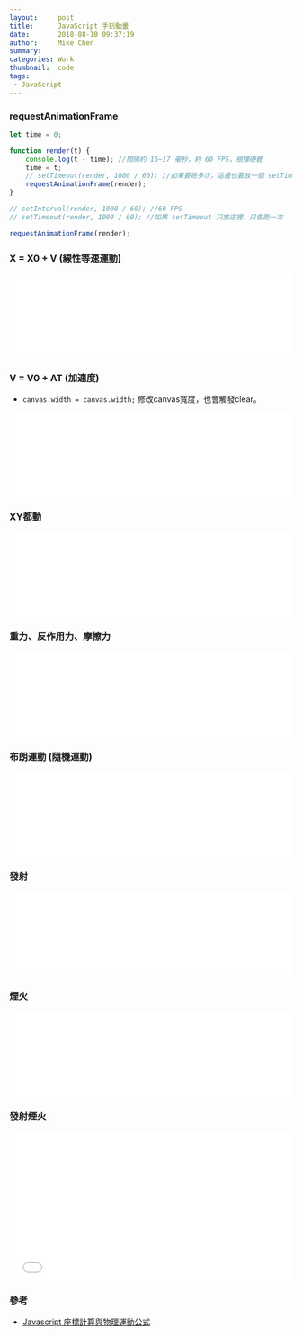 ```yaml
---
layout:     post
title:      JavaScript 手刻動畫
date:       2018-08-10 09:37:19
author:     Mike Chen
summary:    
categories: Work
thumbnail:  code
tags:
 - JavaScript
---
```


### requestAnimationFrame

```js
let time = 0;

function render(t) {
    console.log(t - time); //間隔約 16~17 毫秒，約 60 FPS，根據硬體
    time = t;
    // setTimeout(render, 1000 / 60); //如果要跑多次，這邊也要放一個 setTimeout
    requestAnimationFrame(render);
}

// setInterval(render, 1000 / 60); //60 FPS
// setTimeout(render, 1000 / 60); //如果 setTimeout 只放這裡，只會跑一次

requestAnimationFrame(render);
```


### X = X0 + V (線性等速運動)

<div class="iframe-rwd">
    <iframe scrolling='no' title='X = X0 + V (線性)' src='//codepen.io/mikechen2017/embed/gjZGmN/?height=265&theme-id=0&default-tab=js,result&embed-version=2' frameborder='no' allowtransparency='true' allowfullscreen='true' style='width: 100%;'>See the Pen <a href='https://codepen.io/mikechen2017/pen/gjZGmN/'>X = X0 + V (線性)</a> by Mike Chen (<a href='https://codepen.io/mikechen2017'>@mikechen2017</a>) on <a href='https://codepen.io'>CodePen</a>.
</iframe>
</div>

### V = V0 + AT (加速度)

* `canvas.width = canvas.width;` 修改canvas寬度，也會觸發clear。

<div class="iframe-rwd">
    <iframe scrolling='no' title='V = V0 + AT (加速度)' src='//codepen.io/mikechen2017/embed/oMJogr/?height=265&theme-id=0&default-tab=js,result&embed-version=2' frameborder='no' allowtransparency='true' allowfullscreen='true' style='width: 100%;'>See the Pen <a href='https://codepen.io/mikechen2017/pen/oMJogr/'>V = V0 + AT (加速度)</a> by Mike Chen (<a href='https://codepen.io/mikechen2017'>@mikechen2017</a>) on <a href='https://codepen.io'>CodePen</a>.
</iframe>
</div>


### XY都動

<div class="iframe-rwd">
    <iframe scrolling='no' title='XY都動' src='//codepen.io/mikechen2017/embed/rroYGo/?height=265&theme-id=0&default-tab=js,result&embed-version=2' frameborder='no' allowtransparency='true' allowfullscreen='true' style='width: 100%;'>See the Pen <a href='https://codepen.io/mikechen2017/pen/rroYGo/'>XY都動</a> by Mike Chen (<a href='https://codepen.io/mikechen2017'>@mikechen2017</a>) on <a href='https://codepen.io'>CodePen</a>.
</iframe>
</div>


### 重力、反作用力、摩擦力

<div class="iframe-rwd">
    <iframe scrolling='no' title='重力' src='//codepen.io/mikechen2017/embed/JBwOZj/?height=265&theme-id=0&default-tab=js,result&embed-version=2' frameborder='no' allowtransparency='true' allowfullscreen='true' style='width: 100%;'>See the Pen <a href='https://codepen.io/mikechen2017/pen/JBwOZj/'>重力</a> by Mike Chen (<a href='https://codepen.io/mikechen2017'>@mikechen2017</a>) on <a href='https://codepen.io'>CodePen</a>.
</iframe>
</div>

### 布朗運動 (隨機運動)

<div class="iframe-rwd">
    <iframe scrolling='no' title='布朗運動 (隨機運動)' src='//codepen.io/mikechen2017/embed/NBeXNO/?height=265&theme-id=0&default-tab=js,result&embed-version=2' frameborder='no' allowtransparency='true' allowfullscreen='true' style='width: 100%;'>See the Pen <a href='https://codepen.io/mikechen2017/pen/NBeXNO/'>布朗運動 (隨機運動)</a> by Mike Chen (<a href='https://codepen.io/mikechen2017'>@mikechen2017</a>) on <a href='https://codepen.io'>CodePen</a>.
</iframe>
</div>

### 發射

<div class="iframe-rwd">
    <iframe scrolling='no' title='發射' src='//codepen.io/mikechen2017/embed/jpXYYj/?height=265&theme-id=0&default-tab=js,result&embed-version=2' frameborder='no' allowtransparency='true' allowfullscreen='true' style='width: 100%;'>See the Pen <a href='https://codepen.io/mikechen2017/pen/jpXYYj/'>發射</a> by Mike Chen (<a href='https://codepen.io/mikechen2017'>@mikechen2017</a>) on <a href='https://codepen.io'>CodePen</a>.
</iframe>
</div>


### 煙火

<div class="iframe-rwd">
    <iframe scrolling='no' title='煙火' src='//codepen.io/mikechen2017/embed/zLyWJV/?height=265&theme-id=0&default-tab=js,result&embed-version=2' frameborder='no' allowtransparency='true' allowfullscreen='true' style='width: 100%;'>See the Pen <a href='https://codepen.io/mikechen2017/pen/zLyWJV/'>煙火</a> by Mike Chen (<a href='https://codepen.io/mikechen2017'>@mikechen2017</a>) on <a href='https://codepen.io'>CodePen</a>.
</iframe>
</div>


### 發射煙火

<div class="iframe-rwd">
    <iframe height='265' scrolling='no' title='發射煙火' src='//codepen.io/mikechen2017/embed/OwrEyY/?height=265&theme-id=0&default-tab=js,result&embed-version=2' frameborder='no' allowtransparency='true' allowfullscreen='true' style='width: 100%;'>See the Pen <a href='https://codepen.io/mikechen2017/pen/OwrEyY/'>發射煙火</a> by Mike Chen (<a href='https://codepen.io/mikechen2017'>@mikechen2017</a>) on <a href='https://codepen.io'>CodePen</a>.
</iframe>
</div>

### 參考
* [Javascript 座標計算與物理運動公式](https://www.youtube.com/watch?v=XLegPUzpLrU)